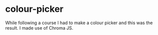 # colour-picker
While following a course I had to make a colour picker and this was the result.
I made use of Chroma JS.
